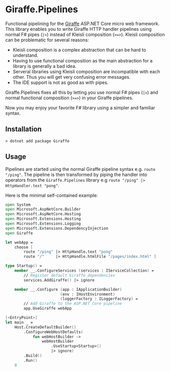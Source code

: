 # Giraffe.Pipelines

Functional pipelining for the
[Giraffe](https://github.com/giraffe-fsharp/Giraffe) ASP.NET Core micro
web framework. This library enables you to write Giraffe HTTP handler
pipelines using normal F# pipes (`|>`) instead of Kleisli composition
(`>=>`). Kleisli composition can be problematic for several reasons:

- Kleisli composition is a complex abstraction that can be hard to
  understand.
- Having to use functional composition as the main abstraction for a
  library is generally a bad idea.
- Serveral libraries using Kleisli composition are incompatible with
  each other. Thus you will get very confusing error messages.
- The IDE support is not as good as with pipes.

Giraffe.Pipelines fixes all this by letting you use normal F# pipes
(`|>`) and normal functional composition (`>=>`) in your Giraffe
pipelines.

Now you may enjoy your favorite F# library using a simpler and familiar
syntax.

## Installation

```console
> dotnet add package Giraffe
```

## Usage

Pipelines are started using the normal Giraffe pipeline syntax e.g.
`route "/ping"`. The pipeline is then transformed by piping the handler
into operators from the `Giraffe.Pipelines` library e.g `route "/ping"
|> HttpHandler.text "pong"`.

Here is the minimal self-contained example:

```fsharp
open System
open Microsoft.AspNetCore.Builder
open Microsoft.AspNetCore.Hosting
open Microsoft.Extensions.Hosting
open Microsoft.Extensions.Logging
open Microsoft.Extensions.DependencyInjection
open Giraffe

let webApp =
    choose [
        route "/ping" |> HttpHandle.text "pong"
        route "/"     |> HttpHandle.htmlFile "/pages/index.html" ]

type Startup() =
    member __.ConfigureServices (services : IServiceCollection) =
        // Register default Giraffe dependencies
        services.AddGiraffe() |> ignore

    member __.Configure (app : IApplicationBuilder)
                        (env : IHostEnvironment)
                        (loggerFactory : ILoggerFactory) =
        // Add Giraffe to the ASP.NET Core pipeline
        app.UseGiraffe webApp

[<EntryPoint>]
let main _ =
    Host.CreateDefaultBuilder()
        .ConfigureWebHostDefaults(
            fun webHostBuilder ->
                webHostBuilder
                    .UseStartup<Startup>()
                    |> ignore)
        .Build()
        .Run()
    0
```
